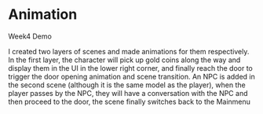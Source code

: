 # Animation
 Week4 Demo

I created two layers of scenes and made animations for them respectively. In the first layer, the character will pick up gold coins along the way and display them in the UI in the lower right corner, and finally reach the door to trigger the door opening animation and scene transition. An NPC is added in the second scene (although it is the same model as the player), when the player passes by the NPC, they will have a conversation with the NPC and then proceed to the door, the scene finally switches back to the Mainmenu
